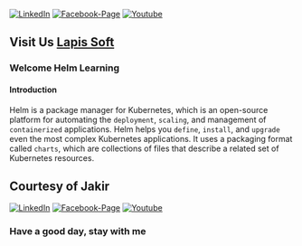 [![LinkedIn][linkedin-shield-lapissoft]][linkedin-url-lapissoft]
[![Facebook-Page][facebook-shield-lapissoft]][facebook-url-lapissoft]
[![Youtube][youtube-shield-lapissoft]][youtube-url-lapissoft]

## Visit Us [Lapis Soft](http://www.lapissoft.com)
### Welcome Helm Learning
#### Introduction
Helm is a package manager for Kubernetes, which is an open-source platform for automating the `deployment`, `scaling`, and management of `containerized` applications. Helm helps you `define`, `install`, and `upgrade` even the most complex Kubernetes applications. It uses a packaging format called `charts`, which are collections of files that describe a related set of Kubernetes resources.


## Courtesy of Jakir

[![LinkedIn][linkedin-shield-jakir]][linkedin-url-jakir]
[![Facebook-Page][facebook-shield-jakir]][facebook-url-jakir]
[![Youtube][youtube-shield-jakir]][youtube-url-jakir]

### Have a good day, stay with me
<!-- Personal profile -->

[linkedin-shield-jakir]: https://img.shields.io/badge/linkedin-%230077B5.svg?style=for-the-badge&logo=linkedin&logoColor=white
[linkedin-url-jakir]: https://www.linkedin.com/in/jakir-ruet/
[facebook-shield-jakir]: https://img.shields.io/badge/Facebook-%231877F2.svg?style=for-the-badge&logo=Facebook&logoColor=white
[facebook-url-jakir]: https://www.facebook.com/jakir-ruet/
[youtube-shield-jakir]: https://img.shields.io/badge/YouTube-%23FF0000.svg?style=for-the-badge&logo=YouTube&logoColor=white
[youtube-url-jakir]: https://www.youtube.com/@mjakaria-ruet/featured

<!-- Company profile -->

[linkedin-shield-lapissoft]: https://img.shields.io/badge/linkedin-%230077B5.svg?style=for-the-badge&logo=linkedin&logoColor=white
[linkedin-url-lapissoft]: https://www.linkedin.com/company/lapis-soft/
[facebook-shield-lapissoft]: https://img.shields.io/badge/Facebook-%231877F2.svg?style=for-the-badge&logo=Facebook&logoColor=white
[facebook-url-lapissoft]: https://www.facebook.com/GoLapisSoft/
[youtube-shield-lapissoft]: https://img.shields.io/badge/YouTube-%23FF0000.svg?style=for-the-badge&logo=YouTube&logoColor=white
[youtube-url-lapissoft]: https://www.youtube.com/@LapisSoft/featured
